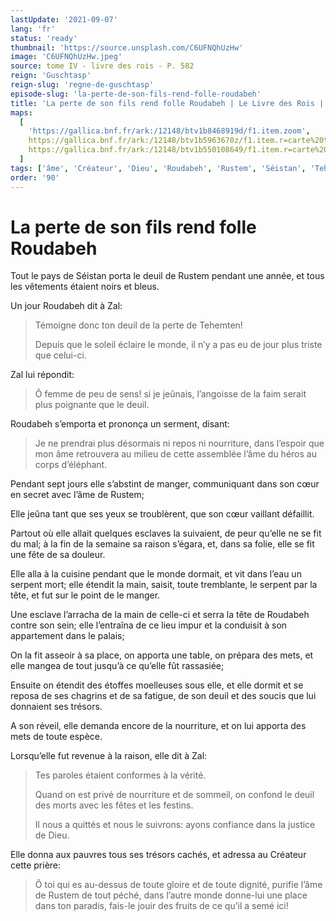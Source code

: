```yaml
---
lastUpdate: '2021-09-07'
lang: 'fr'
status: 'ready'
thumbnail: 'https://source.unsplash.com/C6UFNQhUzHw'
image: 'C6UFNQhUzHw.jpeg'
source: tome IV - livre des rois - P. 582
reign: 'Guschtasp'
reign-slug: 'regne-de-guschtasp'
episode-slug: 'la-perte-de-son-fils-rend-folle-roudabeh'
title: 'La perte de son fils rend folle Roudabeh | Le Livre des Rois | Shâhnâmeh'
maps:
  [
    'https://gallica.bnf.fr/ark:/12148/btv1b8468919d/f1.item.zoom',
    https://gallica.bnf.fr/ark:/12148/btv1b5963670z/f1.item.r=carte%20touran.zoom,
    https://gallica.bnf.fr/ark:/12148/btv1b550108649/f1.item.r=carte%20touran.zoom,
  ]
tags: ['âme', 'Créateur', 'Dieu', 'Roudabeh', 'Rustem', 'Séistan', 'Tehemten', 'Zal']
order: '90'
---
```


<!-- LTeX: language=fr -->

# La perte de son fils rend folle Roudabeh

Tout le pays de Séistan porta le deuil de Rustem pendant une année, et tous les vêtements étaient noirs et bleus.

Un jour Roudabeh dit à Zal:

> Témoigne donc ton deuil de la perte de Tehemten!
>
> Depuis que le soleil éclaire le monde, il n’y a pas eu de jour plus triste que celui-ci.

Zal lui répondit:

> Ô femme de peu de sens! si je jeûnais, l’angoisse de la faim serait plus poignante que le deuil.

Roudabeh s’emporta et prononça un serment, disant:

> Je ne prendrai plus désormais ni repos ni nourriture, dans l’espoir que mon âme retrouvera au milieu de cette assemblée l’âme du héros au corps d’éléphant.

Pendant sept jours elle s’abstint de manger, communiquant dans son cœur en secret avec l’âme de Rustem;

Elle jeûna tant que ses yeux se troublèrent, que son cœur vaillant défaillit.

Partout où elle allait quelques esclaves la suivaient, de peur qu’elle ne se fit du mal; à la fin de la semaine sa raison s’égara, et, dans sa folie, elle se fit une fête de sa douleur.

Elle alla à la cuisine pendant que le monde dormait, et vit dans l’eau un serpent mort; elle étendit la main, saisit, toute tremblante, le serpent par la tête, et fut sur le point de le manger.

Une esclave l’arracha de la main de celle-ci et serra la tête de Roudabeh contre son sein; elle l’entraîna de ce lieu impur et la conduisit à son appartement dans le palais;

On la fit asseoir à sa place, on apporta une table, on prépara des mets, et elle mangea de tout jusqu’à ce qu’elle fût rassasiée;

Ensuite on étendit des étoffes moelleuses sous elle, et elle dormit et se reposa de ses chagrins et de sa fatigue, de son deuil et des soucis que lui donnaient ses trésors.

A son réveil, elle demanda encore de la nourriture, et on lui apporta des mets de toute espèce.

Lorsqu’elle fut revenue à la raison, elle dit à Zal:

> Tes paroles étaient conformes à la vérité.
>
> Quand on est privé de nourriture et de sommeil, on confond le deuil des morts avec les fêtes et les festins.
>
> Il nous a quittés et nous le suivrons: ayons confiance dans la justice de Dieu.

Elle donna aux pauvres tous ses trésors cachés, et adressa au Créateur cette prière:

> Ô toi qui es au-dessus de toute gloire et de toute dignité, purifie l’âme de Rustem de tout péché, dans l’autre monde donne-lui une place dans ton paradis, fais-le jouir des fruits de ce qu’il a semé ici!
